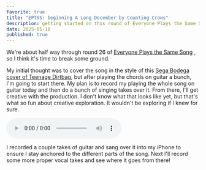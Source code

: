 ```yaml
---
favorite: true
title: "EPTSS: beginning A Long December by Counting Crows"
description: getting started on this round of Everyone Plays the Same Song
date: 2025-05-18
published: true
---
```


We're about half way through round 26 of [Everyone Plays the Same Song](https://everyoneplaysthesamesong.com) , so I think it's time to break some ground. 

My initial thought was to cover the song in the style of this [Sega Bodega cover of Teenage Dirtbag](https://www.youtube.com/watch?v=-JA36857TBs), but after playing the chords on guitar a bunch, I'm going to start there. My plan is to record my playing the whole song on guitar today and then do a bunch of singing takes over it. From there, I'll get creative with the production. I don't know what that looks like yet, but that's what so fun about creative exploration. It wouldn't be exploring if I knew for sure. 

![long december scratch mix first verse and chorus](https://ihkgojiseqpwinwdowvm.supabase.co/storage/v1/object/public/natespilmanblog/2025-05-18/long-december-beginning/long-december-scratch-mix-verse-and-chorus.mp3)

I recorded a couple takes of guitar and sang over it into my iPhone to ensure I stay anchored to the different parts of the song. Next I'll record some more proper vocal takes and see where it goes from there!